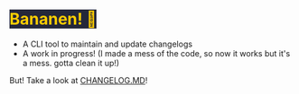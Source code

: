 # <span style="background-color: #24273a; color: #ffcc00">Bananen! 🍌</span>

- A CLI tool to maintain and update changelogs
- A work in progress! (I made a mess of the code, so now it works but it's a mess. gotta clean it up!)

But! Take a look at [CHANGELOG.MD](https://strawmelonjuice.com/?p=projects/bananen/changelog "Go to Strawmelonjuice.com to show changelog.")!
